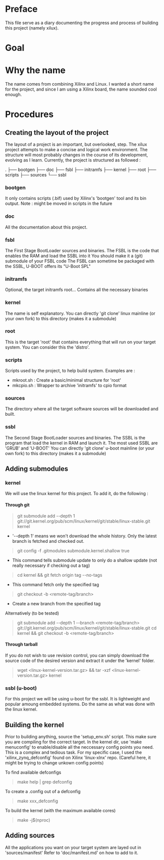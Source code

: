 # Preface

This file serve as a diary documenting the progress and process of building this project (namely xilux).



# Goal



# Why the name
The name comes from combining Xilinx and Linux.
I wanted a short name for the project, and since I am using a Xilinx board, the name sounded cool enough.



# Procedures

## Creating the layout of the project
The layout of a project is an important, but overlooked, step.
The xilux project attempts to make a concise and logical work environment.
The structure will most probably changes in the course of its development, evolving as I learn.
Currently, the project is structured as followed :

.
├── bootgen
├── doc
├── fsbl
├── initramfs
├── kernel
├── root
├── scripts
├── sources
└── ssbl

### bootgen
It only contains scripts (.bif) used by Xilinx's 'bootgen' tool and its bin output.
Note : might be moved in scripts in the future

### doc
All the documentation about this project.

### fsbl
The First Stage BootLoader sources and binaries.
The FSBL is the code that enables the RAM and load the SSBL into it
You should make it a (git) submodule of your FSBL code
The FSBL can sometime be packaged with the SSBL, U-BOOT offers its "U-Boot SPL"

### initramfs
Optional, the target initramfs root...
Contains all the necessary binaries

### kernel
The name is self explanatory.
You can directly 'git clone' linux mainline (or your own fork) to this directory (makes it a submodule)

### root
This is the target 'root' that contains everything that will run on your target system.
You can consider this the 'distro'.

### scripts
Scripts used by the project, to help build system.
Examples are :
 - mkroot.sh : Create a basic/minimal structure for 'root'
 - mkcpio.sh : Wrapper to archive 'initramfs' to cpio format

### sources
The directory where all the target software sources will be downloaded and built.

### ssbl
The Second Stage BootLoader sources and binaries.
The SSBL is the program that load the kernel in RAM and launch it.
The most used SSBL are 'GRUB' and 'U-BOOT'
You can directly 'git clone' u-boot mainline (or your own fork) to this directory (makes it a submodule)


## Adding submodules

### kernel

We will use the linux kernel for this project. To add it, do the following :

#### Through git
> git submodule add --depth 1 git://git.kernel.org/pub/scm/linux/kernel/git/stable/linux-stable.git kernel
- '--depth 1' means we won't download the whole history. Only the latest branch is fetched and checked out.
> git config -f .gitmodules submodule.kernel.shallow true
- This command tells submodule update to only do a shallow update (not really necessary if checking out a tag)
> cd kernel && git fetch origin tag <remote-tag> --no-tags
- This command fetch only the specified tag
> git checkout -b <your-new-branch-name> <remote-tag/branch>
- Create a new branch from the specified tag

Alternatively (to be tested)
> git submodule add --depth 1 --branch <remote-tag/branch> git://git.kernel.org/pub/scm/linux/kernel/git/stable/linux-stable.git
> cd kernel && git checkout -b <your-new-branch-name> <remote-tag/branch>

#### Through tarball
If you do not wish to use revision control, you can simply download the source code of the desired version and 
extract it under the 'kernel' folder.
> wget <linux-kernel-version.tar.gz> && tar -xzf <linux-kernel-version.tar.gz> kernel

### ssbl (u-boot)
For this project we will be using u-boot for the ssbl. It is lightweight and popular amoung embedded systems.
Do the same as what was done with the linux kernel.


## Building the kernel
Prior to building anything, source the 'setup_env.sh' script. This make sure you are compiling for the correct target.
In the kernel dir, use 'make menuconfig' to enable/disable all the neccessary config points you need.
This is a complex and tedious task. For my specific case, I used the 'xilinx_zynq_defconfig' found on Xilinx 'linux-xlnx' repo.
(Careful here, it might be trying to change unkown config points)

To find available defconfigs
> make help | grep defconfig

To create a .config out of a defconfig
> make xxx_defconfig

To build the kernel (with the maximum available cores)
> make -j$(nproc)


## Adding sources
All the applications you want on your target system are layed out in 'sources/manifest'
Refer to 'doc/manifest.md' on how to add to it.
